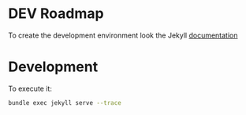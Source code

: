 # DEV Roadmap

To create the development environment look the Jekyll [documentation](https://jekyllrb.com/docs/installation/)

# Development

To execute it:

```bash
bundle exec jekyll serve --trace
```
